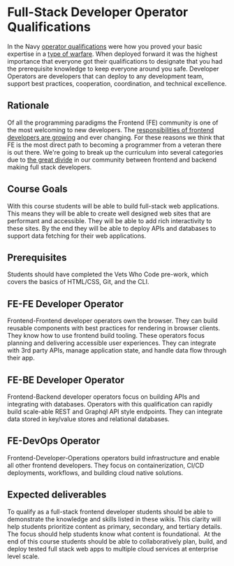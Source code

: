 # Full-Stack Developer Operator Qualifications

In the Navy [operator qualifications](https://cool.osd.mil/usn/enlisted/so.htm) were how you proved your basic expertise in a [type of warfare](https://en.wikipedia.org/wiki/List_of_United_States_Navy_enlisted_warfare_designations). When deployed forward it was the highest importance that everyone got their qualifications to designate that you had the prerequisite knowledge to keep everyone around you safe. Developer Operators are developers that can deploy to any development team, support best practices, cooperation, coordination, and technical excellence.

## Rationale

Of all the programming paradigms the Frontend (FE) community is one of the most welcoming to new developers. The [responsibilities of frontend developers are growing](https://css-tricks.com/the-widening-responsibility-for-front-end-developers/) and ever changing. For these reasons we think that FE is the most direct path to becoming a programmer from a veteran there is out there. We're going to break up the curriculum into several categories due to [the great divide](https://css-tricks.com/the-great-divide/) in our community between frontend and backend making full stack developers.

## Course Goals

With this course students will be able to build full-stack web applications. This means they will be able to create well designed web sites that are performant and accessible. They will be able to add rich interactivity to these sites. By the end they will be able to deploy APIs and databases to support data fetching for their web applications.

## Prerequisites

Students should have completed the Vets Who Code pre-work, which covers the basics of HTML/CSS, Git, and the CLI.

## FE-FE Developer Operator

Frontend-Frontend developer operators own the browser. They can build reusable components with best practices for rendering in browser clients. They know how to use frontend build tooling. These operators focus planning and delivering accessible user experiences. They can integrate with 3rd party APIs, manage application state, and handle data flow through their app.

## FE-BE Developer Operator

Frontend-Backend developer operators focus on building APIs and integrating with databases. Operators with this qualification can rapidly build scale-able REST and Graphql API style endpoints. They can integrate data stored in key/value stores and relational databases.

## FE-DevOps Operator

Frontend-Developer-Operations operators build infrastructure and enable all other frontend developers. They focus on containerization, CI/CD deployments, workflows, and building cloud native solutions.

## Expected deliverables

To qualify as a full-stack frontend developer students should be able to demonstrate the knowledge and skills listed in these wikis. This clarity will help students prioritize content as primary, secondary, and tertiary details. The focus should help students know what content is foundational.
​
At the end of this course students should be able to collaboratively plan, build, and deploy tested full stack web apps to multiple cloud services at enterprise level scale.
